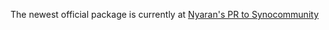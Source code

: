 The newest official package is currently at [Nyaran's PR to Synocommunity](https://github.com/SynoCommunity/spksrc/pull/4161)